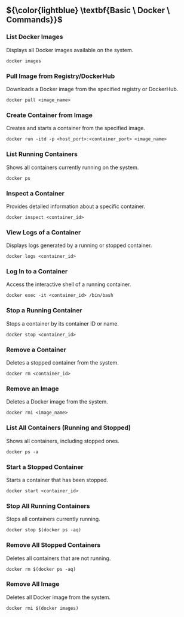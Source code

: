 
## ${\color{lightblue} \textbf{Basic \ Docker \ Commands}}$

###  List Docker Images
Displays all Docker images available on the system.
```
docker images
```

### Pull Image from Registry/DockerHub
Downloads a Docker image from the specified registry or DockerHub.
```
docker pull <image_name>
```

### Create Container from Image
Creates and starts a container from the specified image.
```
docker run -itd -p <host_port>:<container_port> <image_name>
```

###  List Running Containers
Shows all containers currently running on the system.
```
docker ps
```
###  Inspect a Container
Provides detailed information about a specific container.
```
docker inspect <container_id>
```

###  View Logs of a Container
Displays logs generated by a running or stopped container.
```
docker logs <container_id>
```

###  Log In to a Container
Access the interactive shell of a running container.
```
docker exec -it <container_id> /bin/bash
```

###  Stop a Running Container
Stops a container by its container ID or name.
```
docker stop <container_id>
```

###  Remove a Container
Deletes a stopped container from the system.
```
docker rm <container_id>
```

###  Remove an Image
Deletes a Docker image from the system.
```
docker rmi <image_name>
```

###  List All Containers (Running and Stopped)
Shows all containers, including stopped ones.
```
docker ps -a
```




###  Start a Stopped Container
Starts a container that has been stopped.
```
docker start <container_id>
```

###  Stop All Running Containers
Stops all containers currently running.
```
docker stop $(docker ps -aq)
```

###  Remove All Stopped Containers
Deletes all containers that are not running.
```
docker rm $(docker ps -aq)
```

###  Remove All  Image
Deletes all Docker image from the system.
```
docker rmi $(docker images)
```
